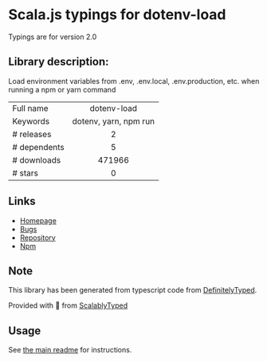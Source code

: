 
# Scala.js typings for dotenv-load

Typings are for version 2.0

## Library description:
Load environment variables from .env, .env.local, .env.production, etc. when running a npm or yarn command

|                    |                 |
| ------------------ | :-------------: |
| Full name          | dotenv-load |
| Keywords           | dotenv, yarn, npm run |
| # releases         | 2 |
| # dependents       | 5 |
| # downloads        | 471966 |
| # stars            | 0 |

## Links
- [Homepage](https://github.com/formatlos/dotenv-load)
- [Bugs](https://github.com/formatlos/dotenv-load/issues)
- [Repository](https://github.com/formatlos/dotenv-load)
- [Npm](https://www.npmjs.com/package/dotenv-load)
    


## Note
This library has been generated from typescript code from [DefinitelyTyped](https://definitelytyped.org).

Provided with :purple_heart: from [ScalablyTyped](https://github.com/oyvindberg/ScalablyTyped)

## Usage
See [the main readme](../../readme.md) for instructions.


